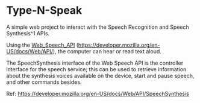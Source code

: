 # Type-N-Speak

A simple web project to interact with the Speech Recognition and Speech Synthesis^1 APIs.



Using the [Web_Speech_API](https://developer.mozilla.org/en-US/docs/Web/API/Web_Speech_API) (https://developer.mozilla.org/en-US/docs/Web/API/), the computer can hear or read text aloud.

The SpeechSynthesis interface of the Web Speech API is the controller interface for the speech service; this can be used to retrieve information about the synthesis voices available on the device, start and pause speech, and other commands besides.


Ref: https://developer.mozilla.org/en-US/docs/Web/API/SpeechSynthesis


